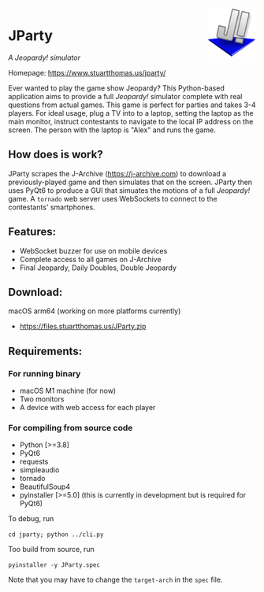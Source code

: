 <img src="resources/icon.png" align="right" height="100"/>

# JParty
_A Jeopardy! simulator_

Homepage: https://www.stuartthomas.us/jparty/

Ever wanted to play the game show Jeopardy? This Python-based application aims to provide a full _Jeopardy!_ simulator complete with real questions from actual games. This game is perfect for parties and takes 3-4 players. For ideal usage, plug a TV into to a laptop, setting the laptop as the main monitor, instruct contestants to navigate to the local IP address on the screen. The person with the laptop is "Alex" and runs the game.

## How does is work?
JParty scrapes the J-Archive (https://j-archive.com) to download a previously-played game and then simulates that on the screen. JParty then uses PyQt6 to produce a GUI that simuates the motions of a full _Jeopardy!_ game. A `tornado` web server uses WebSockets to connect to the contestants' smartphones.

## Features:
- WebSocket buzzer for use on mobile devices
- Complete access to all games on J-Archive
- Final Jeopardy, Daily Doubles, Double Jeopardy
 
## Download:
macOS arm64 (working on more platforms currently)
- https://files.stuartthomas.us/JParty.zip

## Requirements:
### For running binary
- macOS M1 machine (for now)
- Two monitors
- A device with web access for each player

### For compiling from source code
- Python [>=3.8]
- PyQt6
- requests
- simpleaudio
- tornado
- BeautifulSoup4
- pyinstaller [>=5.0] (this is currently in development but is required for PyQt6)

To debug, run 

`
cd jparty;
python ../cli.py
`

Too build from source, run

`
pyinstaller -y JParty.spec
`

Note that you may have to change the `target-arch` in the `spec` file.


